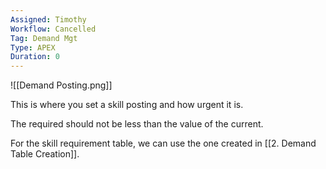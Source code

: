 ```yaml
---
Assigned: Timothy
Workflow: Cancelled
Tag: Demand Mgt
Type: APEX
Duration: 0
---
```



![[Demand Posting.png]]

This is where you set a skill posting and how urgent it is.

The required should not be less than the value of the current.

For the skill requirement table, we can use the one created in [[2. Demand Table Creation]].
